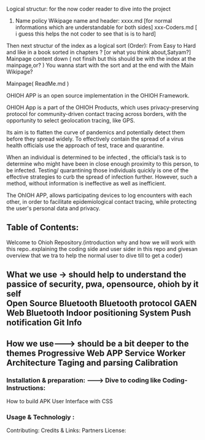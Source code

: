 Logical structur:
 for the now coder reader to  dive into the project
 1. Name policy  Wikipage name and header:
 xxxx.md [for normal informations which are understandable for both sides]
 xxx-Coders.md [  i guess this helps the not coder to see that is is to hard]
 
Then  next structur of the index as a logical  sort (Order):
From Easy to Hard  and  like in a book sorted in  chapters  ? [or what you  think about,Satyam?]
Mainpage content down  (  not   finsih but this should be with  the index at the mainpage,or? )
You wanna start with the sort and at  the end with the Main Wikipage?

Mainpage( ReadMe.md )

OHIOH APP is an open source implementation in the OHIOH Framework.

OHIOH App is a part of the OHIOH Products, which uses privacy-preserving protocol for community-driven contact tracing across borders, with the opportunity to select geolocation tracing, like GPS.

Its aim is to flatten the curve of pandemics and potentially detect them before they spread widely. To effectively contain the spread of a virus health officials use the approach of test, trace and quarantine.

When an individual is determined to be infected , the official’s task is to determine who might have been in close enough proximity to this person, to be infected. Testing/ quarantining those individuals quickly is one of the effective strategies to curb the spread of infection further. However, such a method, without information is ineffective as well as inefficient.

The OhIOH APP, allows participating devices to log encounters with each other, in order to facilitate epidemiological contact tracing, while protecting the user's personal data and privacy.

## Table of Contents:
Welcome to Ohioh Repository.(introduction why and how we will  work with  this repo..explaining the coding side  and user sider  in this repo  and givesan  overview that we tra to help the normal user to dive till to get a coder)

What we use  ->  should help  to understand the passice  of security,  pwa, opensource, ohioh by  it self  
Open Source
Bluetooth
Bluetooth protocol
GAEN
Web Bluetooth
Indoor positioning System
Push notification
Git Info
---------------
How we use--->  should be a bit deeper to the themes 
Progressive Web APP
Service Worker
Architecture
Taging and parsing
Calibration
---------------
### Installation & preparation: --->  Dive to coding like Coding-Instructions:
How to build APK
User Interface with CSS

### Usage & Technologiy :

Contributing:
Credits & Links:
Partners
License:







